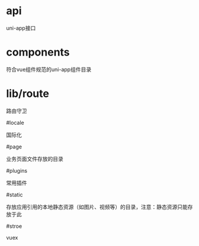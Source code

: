 # api

uni-app接口

# components

符合vue组件规范的uni-app组件目录

# lib/route

路由守卫

#locale

国际化

#page

业务页面文件存放的目录

#plugins

常用插件

#static

存放应用引用的本地静态资源（如图片、视频等）的目录，注意：静态资源只能存放于此

#stroe

vuex
